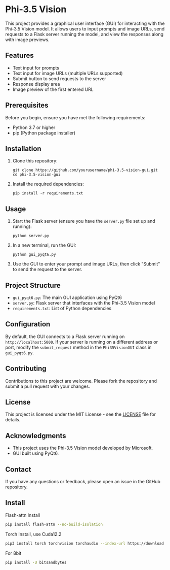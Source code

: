 # Phi-3.5 Vision

This project provides a graphical user interface (GUI) for interacting with the Phi-3.5 Vision model. It allows users to input prompts and image URLs, send requests to a Flask server running the model, and view the responses along with image previews.

## Features

- Text input for prompts
- Text input for image URLs (multiple URLs supported)
- Submit button to send requests to the server
- Response display area
- Image preview of the first entered URL

## Prerequisites

Before you begin, ensure you have met the following requirements:

- Python 3.7 or higher
- pip (Python package installer)

## Installation

1. Clone this repository:
   ```
   git clone https://github.com/yourusername/phi-3.5-vision-gui.git
   cd phi-3.5-vision-gui
   ```

2. Install the required dependencies:
   ```
   pip install -r requirements.txt
   ```

## Usage

1. Start the Flask server (ensure you have the `server.py` file set up and running):
   ```
   python server.py
   ```

2. In a new terminal, run the GUI:
   ```
   python gui_pyqt6.py
   ```

3. Use the GUI to enter your prompt and image URLs, then click "Submit" to send the request to the server.

## Project Structure

- `gui_pyqt6.py`: The main GUI application using PyQt6
- `server.py`: Flask server that interfaces with the Phi-3.5 Vision model
- `requirements.txt`: List of Python dependencies

## Configuration

By default, the GUI connects to a Flask server running on `http://localhost:5000`. If your server is running on a different address or port, modify the `submit_request` method in the `Phi35VisionGUI` class in `gui_pyqt6.py`.

## Contributing

Contributions to this project are welcome. Please fork the repository and submit a pull request with your changes.

## License

This project is licensed under the MIT License - see the [LICENSE](LICENSE) file for details.

## Acknowledgments

- This project uses the Phi-3.5 Vision model developed by Microsoft.
- GUI built using PyQt6.

## Contact

If you have any questions or feedback, please open an issue in the GitHub repository.

## Install

Flash-attn Install

```bash
pip install flash-attn --no-build-isolation
```

Torch Install, use Cuda12.2

```bash
pip3 install torch torchvision torchaudio --index-url https://download.pytorch.org/whl/cu121
```

For 8bit

```bash
pip install -U bitsandbytes
```
